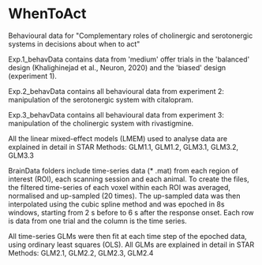# WhenToAct
Behavioural data for "Complementary roles of cholinergic and serotonergic systems in decisions about when to act"

Exp.1_behavData contains data from 'medium' offer trials in the 'balanced' design (Khalighinejad et al., Neuron, 2020) and the 'biased' design (experiment 1).

Exp.2_behavData contains all behavioural data from experiment 2: manipulation of the serotonergic system with citalopram.

Exp.3_behavData contains all behavioural data from experiment 3: manipulation of the cholinergic system with rivastigmine.

All the linear mixed-effect models (LMEM) used to analyse data are explained in detail in STAR Methods: GLM1.1, GLM1.2, GLM3.1, GLM3.2, GLM3.3 

BrainData folders include time-series data (* .mat) from each region of interest (ROI), each scanning session and each animal. To create the files, the filtered time-series of each voxel within each ROI was averaged, normalised and up-sampled (20 times). The up-sampled data was then interpolated using the cubic spline method and was epoched in 8s windows, starting from 2 s before to 6 s after the response onset. Each row is data from one trial and the column is the time series.

All time-series GLMs were then fit at each time step of the epoched data, using ordinary least squares (OLS). All GLMs are explained in detail in STAR Methods: GLM2.1, GLM2.2, GLM2.3, GLM2.4 
